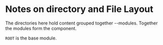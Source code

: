 # Notes on directory and File Layout

The directories here hold content grouped together --modules.
Together the modules form the component.

`ROOT` is the base module.
